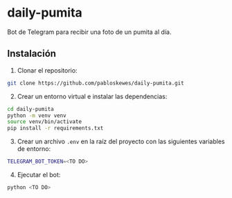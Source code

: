 # daily-pumita
Bot de Telegram para recibir una foto de un pumita al día.

## Instalación

1. Clonar el repositorio:

```bash
git clone https://github.com/pabloskewes/daily-pumita.git
```

2. Crear un entorno virtual e instalar las dependencias:

```bash
cd daily-pumita
python -m venv venv
source venv/bin/activate
pip install -r requirements.txt
```

3. Crear un archivo `.env` en la raíz del proyecto con las siguientes variables de entorno:

```bash
TELEGRAM_BOT_TOKEN=<TO DO>
```

4. Ejecutar el bot:

```bash
python <TO DO>
```
